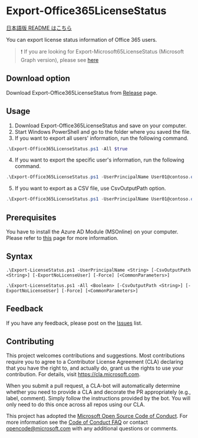 # Export-Office365LicenseStatus

[日本語版 README はこちら](https://github.com/Microsoft/Export-Office365LicenseStatus/tree/master/ja-jp/README_v1.md)

You can export license status information of Office 365 users.

> :exclamation: If you are looking for Export-Microsoft65LicenseStatus (Microsoft Graph version), please see [here](READMEs.md)

## Download option

Download Export-Office365LicenseStatus from [Release](https://github.com/microsoft/Export-Microsoft365LicenseStatus/releases/tag/v1.0) page.

## Usage

1. Download Export-Office365LicenseStatus and save on your computer.
2. Start Windows PowerShell and go to the folder where you saved the file.
3. If you want to export all users' information, run the following command.

  ~~~powershell
.\Export-Office365LicenseStatus.ps1 -All $true
  ~~~

4. If you want to export the specific user's information, run the following command.

  ~~~powershell
.\Export-Office365LicenseStatus.ps1 -UserPrincipalName User01@contoso.onmicrosoft.com
  ~~~

5. If you want to export as a CSV file, use CsvOutputPath option.

  ~~~powershell
.\Export-Office365LicenseStatus.ps1 -UserPrincipalName User01@contoso.onmicrosoft.com -CsvOutputPath C:\temp\exporttest.csv
  ~~~

## Prerequisites

You have to install the Azure AD Module (MSOnline) on your computer. Please refer to [this](https://docs.microsoft.com/en-us/powershell/module/msonline/?view=azureadps-1.0) page for more information.


## Syntax

```
.\Export-LicenseStatus.ps1 -UserPrincipalName <String> [-CsvOutputPath <String>] [-ExportNoLicenseUser] [-Force] [<CommonParameters>]
```

```
.\Export-LicenseStatus.ps1 -All <Boolean> [-CsvOutputPath <String>] [-ExportNoLicenseUser] [-Force] [<CommonParameters>]
```

## Feedback

If you have any feedback, please post on the [Issues](https://github.com/Microsoft/Export-Office365LicenseStatus/issues) list.

## Contributing

This project welcomes contributions and suggestions.  Most contributions require you to agree to a
Contributor License Agreement (CLA) declaring that you have the right to, and actually do, grant us
the rights to use your contribution. For details, visit https://cla.microsoft.com.

When you submit a pull request, a CLA-bot will automatically determine whether you need to provide
a CLA and decorate the PR appropriately (e.g., label, comment). Simply follow the instructions
provided by the bot. You will only need to do this once across all repos using our CLA.

This project has adopted the [Microsoft Open Source Code of Conduct](https://opensource.microsoft.com/codeofconduct/).
For more information see the [Code of Conduct FAQ](https://opensource.microsoft.com/codeofconduct/faq/) or
contact [opencode@microsoft.com](mailto:opencode@microsoft.com) with any additional questions or comments.
